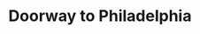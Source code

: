 ---
pid: ws24
title: Doorway to Philadelphia
location_transcription: outer edge of a square facing the center
coordinates: "[-75.152491107117, 39.946903612751]"
zipcode: '54601'
gen_neighborhood: 
neighborhood: 
outside_phl: 'La Crosse WI '
age: '61'
age_range: 60-69
instagram: 
image_file_name: ws_24.jpg
proposal_transcription: |-
  architecturally, historically accurate (Blue marble is nice)
  another idea is to arrange Washington Square stoops you have in a circle in a square. Welcoming to people to sit and linger.
topic: History
topic_summary: 0, 0, 0
type: Park,Gateway,Archeological Site
keywords_other: 
credit: Chris Kerbaugh
image_labels: 
twitter: 
facebook: 
permalink: "/monuments/ws24/"
layout: item-page
---